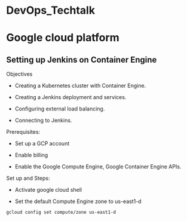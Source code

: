 # DevOps_Techtalk

# Google cloud platform

## Setting up Jenkins on Container Engine


Objectives

- Creating a Kubernetes cluster with Container Engine.

- Creating a Jenkins deployment and services.

- Configuring external load balancing.

- Connecting to Jenkins.


Prerequisites:

- Set up a GCP account

- Enable billing

- Enable the Google Compute Engine, Google Container Engine APIs.


Set up and Steps:

- Activate google cloud shell 

- Set the default Compute Engine zone to us-east1-d

``` gcloud config set compute/zone us-east1-d ```
